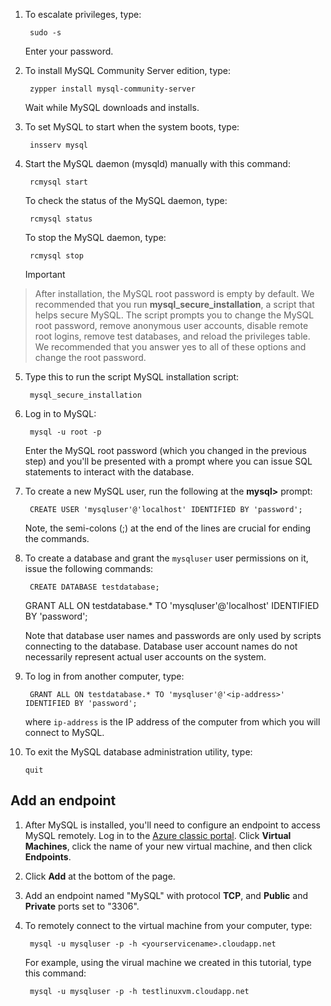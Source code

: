 
1. To escalate privileges, type:

        sudo -s

    Enter your password.

2. To install MySQL Community Server edition, type:

        zypper install mysql-community-server

    Wait while MySQL downloads and installs.

3. To set MySQL to start when the system boots, type:

        insserv mysql
4. Start the MySQL daemon (mysqld) manually with this command:

        rcmysql start

    To check the status of the MySQL daemon, type:

        rcmysql status

    To stop the MySQL daemon, type:

        rcmysql stop

   > [!IMPORTANT]
> After installation, the MySQL root password is empty by default. We recommended that you run **mysql\_secure\_installation**, a script that helps secure MySQL. The script prompts you to change the MySQL root password, remove anonymous user accounts, disable remote root logins, remove test databases, and reload the privileges table. We recommended that you answer yes to all of these options and change the root password.
> 
5. Type this to run the script MySQL installation script:

        mysql_secure_installation
6. Log in to MySQL:

        mysql -u root -p

    Enter the MySQL root password (which you changed in the previous step) and you'll be presented with a prompt where you can issue SQL statements to interact with the database.

7. To create a new MySQL user, run the following at the **mysql>** prompt:

        CREATE USER 'mysqluser'@'localhost' IDENTIFIED BY 'password';

    Note, the semi-colons (;) at the end of the lines are crucial for ending the commands.

8. To create a database and grant the `mysqluser` user permissions on it, issue the following commands:

        CREATE DATABASE testdatabase;
     GRANT ALL ON testdatabase.* TO 'mysqluser'@'localhost' IDENTIFIED BY 'password';

    Note that database user names and passwords are only used by scripts connecting to the database.  Database user account names do not necessarily represent actual user accounts on the system.

9. To log in from another computer, type:

        GRANT ALL ON testdatabase.* TO 'mysqluser'@'<ip-address>' IDENTIFIED BY 'password';

    where `ip-address` is the IP address of the computer from which you will connect to MySQL.

10. To exit the MySQL database administration utility, type:

        quit


## Add an endpoint
1. After MySQL is installed, you'll need to configure an endpoint to access MySQL remotely. Log in to the [Azure  classic portal](http://manage.windowsazure.com). Click **Virtual Machines**, click the name of your new virtual machine, and then click **Endpoints**.

2. Click **Add** at the bottom of the page.


1. Add an endpoint named "MySQL" with protocol **TCP**, and **Public** and **Private** ports set to "3306".

2. To remotely connect to the virtual machine from your computer, type:

        mysql -u mysqluser -p -h <yourservicename>.cloudapp.net

    For example, using the virual machine we created in this tutorial, type this command:

        mysql -u mysqluser -p -h testlinuxvm.cloudapp.net


[MySQLDocs]: http://dev.mysql.com/doc/
[AzurePortal]: http://manage.windowsazure.com

[Image9]: ./media/install-and-run-mysql-on-opensuse-vm/LinuxVmAddEndpointMySQL.png
